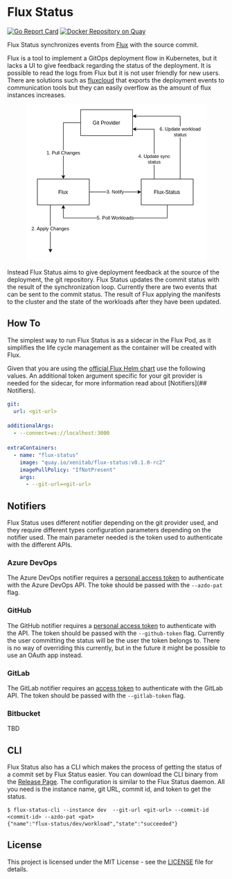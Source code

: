 # Flux Status
[![Go Report Card](https://goreportcard.com/badge/github.com/XenitAB/flux-status)](https://goreportcard.com/report/github.com/XenitAB/flux-status)
[![Docker Repository on Quay](https://quay.io/repository/xenitab/flux-status/status "Docker Repository on Quay")](https://quay.io/repository/xenitab/flux-status)

Flux Status synchronizes events from [Flux](https://github.com/fluxcd/flux) with the source commit.

Flux is a tool to implement a GitOps deployment flow in Kubernetes, but it lacks a UI to give
feedback regarding the status of the deployment. It is possible to read the logs from Flux but
it is not user friendly for new users. There are solutions such as [fluxcloud](https://github.com/justinbarrick/fluxcloud) that exports the deployment events to communication tools but they can easily overflow as the amount of flux instances increases.

<p align="center">
  <img src="./assets/workflow.png">
</p>

Instead Flux Status aims to give deployment feedback at the source of the deployment, the git repository. Flux Status updates the commit status with the result of the synchronization loop.
Currently there are two events that can be sent to the commit status. The result of Flux applying
the manifests to the cluster and the state of the workloads after they have been updated.

## How To
The simplest way to run Flux Status is as a sidecar in the Flux Pod, as it simplifies the life cycle
management as the container will be created with Flux.

Given that you are using the [official Flux Helm chart](https://github.com/fluxcd/helm-operator/tree/master/chart/helm-operator) use the following values. An additional token argument specific for your git provider is needed for the sidecar, for more information read about [Notifiers](## Notifiers).
```yaml
git:
  url: <git-url>

additionalArgs:
  - --connect=ws://localhost:3000

extraContainers:
  - name: "flux-status"
    image: "quay.io/xenitab/flux-status:v0.1.0-rc2"
    imagePullPolicy: "IfNotPresent"
    args:
      - --git-url=<git-url>
```

## Notifiers
Flux Status uses different notifier depending on the git provider used, and they require different
types configuration parameters depending on the notifier used. The main parameter needed is the
token used to authenticate with the different APIs.

### Azure DevOps
The Azure DevOps notifier requires a [personal access token](https://docs.microsoft.com/en-us/azure/devops/organizations/accounts/use-personal-access-tokens-to-authenticate?view=azure-devops&tabs=preview-page) to authenticate with the Azure DevOps API. The toke should be passed with the `--azdo-pat` flag.

### GitHub
The GitHub notifier requires a [personal access token](https://docs.github.com/en/github/authenticating-to-github/creating-a-personal-access-token) to authenticate with the API. The token should be passed with the `--github-token` flag. Currently the user committing the status will be the user the token belongs to. There is no way of overriding this currently, but in the future it might be possible to use an OAuth app instead.

### GitLab
The GitLab notifier requires an [access token](https://docs.gitlab.com/ee/user/profile/personal_access_tokens.html) to authenticate with the GitLab API. The token should be passed with the `--gitlab-token` flag.

### Bitbucket
TBD

## CLI
Flux Status also has a CLI which makes the process of getting the status of a commit set by Flux Status easier. You can download the CLI binary from the [Release Page](https://github.com/XenitAB/flux-status/releases).
The configuration is similar to the Flux Status daemon. All you need is the instance name, git URL, commit id, and token to get the status.
```shell
$ flux-status-cli --instance dev  --git-url <git-url> --commit-id <commit-id> --azdo-pat <pat>
{"name":"flux-status/dev/workload","state":"succeeded"}
```

## License
This project is licensed under the MIT License - see the [LICENSE](LICENSE) file for details.
